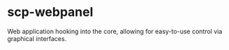 # scp-webpanel
Web application hooking into the core, allowing for easy-to-use control via graphical interfaces.

